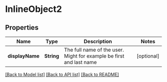 # InlineObject2

## Properties
Name | Type | Description | Notes
------------ | ------------- | ------------- | -------------
**displayName** | **String** | The full name of the user. Might for example be first and last name | [optional] 

[[Back to Model list]](../README.md#documentation-for-models) [[Back to API list]](../README.md#documentation-for-api-endpoints) [[Back to README]](../README.md)



